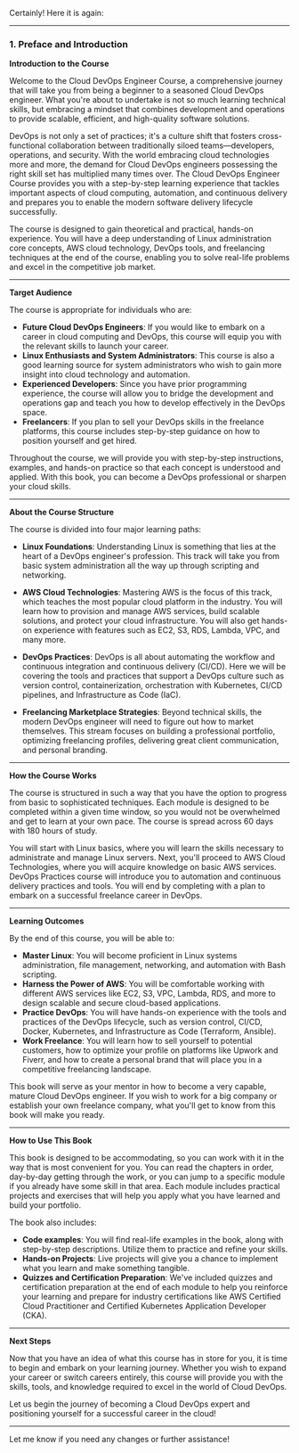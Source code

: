 Certainly! Here it is again:

---

### 1. Preface and Introduction

**Introduction to the Course**

Welcome to the Cloud DevOps Engineer Course, a comprehensive journey that will take you from being a beginner to a seasoned Cloud DevOps engineer. What you're about to undertake is not so much learning technical skills, but embracing a mindset that combines development and operations to provide scalable, efficient, and high-quality software solutions.

DevOps is not only a set of practices; it's a culture shift that fosters cross-functional collaboration between traditionally siloed teams—developers, operations, and security. With the world embracing cloud technologies more and more, the demand for Cloud DevOps engineers possessing the right skill set has multiplied many times over. The Cloud DevOps Engineer Course provides you with a step-by-step learning experience that tackles important aspects of cloud computing, automation, and continuous delivery and prepares you to enable the modern software delivery lifecycle successfully.

The course is designed to gain theoretical and practical, hands-on experience. You will have a deep understanding of Linux administration core concepts, AWS cloud technology, DevOps tools, and freelancing techniques at the end of the course, enabling you to solve real-life problems and excel in the competitive job market.

---

**Target Audience**

The course is appropriate for individuals who are:

- **Future Cloud DevOps Engineers**: If you would like to embark on a career in cloud computing and DevOps, this course will equip you with the relevant skills to launch your career.
- **Linux Enthusiasts and System Administrators**: This course is also a good learning source for system administrators who wish to gain more insight into cloud technology and automation.
- **Experienced Developers**: Since you have prior programming experience, the course will allow you to bridge the development and operations gap and teach you how to develop effectively in the DevOps space.
- **Freelancers**: If you plan to sell your DevOps skills in the freelance platforms, this course includes step-by-step guidance on how to position yourself and get hired.

Throughout the course, we will provide you with step-by-step instructions, examples, and hands-on practice so that each concept is understood and applied. With this book, you can become a DevOps professional or sharpen your cloud skills.

---

**About the Course Structure**

The course is divided into four major learning paths:

- **Linux Foundations**: Understanding Linux is something that lies at the heart of a DevOps engineer's profession. This track will take you from basic system administration all the way up through scripting and networking.
  
- **AWS Cloud Technologies**: Mastering AWS is the focus of this track, which teaches the most popular cloud platform in the industry. You will learn how to provision and manage AWS services, build scalable solutions, and protect your cloud infrastructure. You will also get hands-on experience with features such as EC2, S3, RDS, Lambda, VPC, and many more.

- **DevOps Practices**: DevOps is all about automating the workflow and continuous integration and continuous delivery (CI/CD). Here we will be covering the tools and practices that support a DevOps culture such as version control, containerization, orchestration with Kubernetes, CI/CD pipelines, and Infrastructure as Code (IaC).

- **Freelancing Marketplace Strategies**: Beyond technical skills, the modern DevOps engineer will need to figure out how to market themselves. This stream focuses on building a professional portfolio, optimizing freelancing profiles, delivering great client communication, and personal branding.

---

**How the Course Works**

The course is structured in such a way that you have the option to progress from basic to sophisticated techniques. Each module is designed to be completed within a given time window, so you would not be overwhelmed and get to learn at your own pace. The course is spread across 60 days with 180 hours of study.

You will start with Linux basics, where you will learn the skills necessary to administrate and manage Linux servers. Next, you'll proceed to AWS Cloud Technologies, where you will acquire knowledge on basic AWS services. DevOps Practices course will introduce you to automation and continuous delivery practices and tools. You will end by completing with a plan to embark on a successful freelance career in DevOps.

---

**Learning Outcomes**

By the end of this course, you will be able to:

- **Master Linux**: You will become proficient in Linux systems administration, file management, networking, and automation with Bash scripting.
- **Harness the Power of AWS**: You will be comfortable working with different AWS services like EC2, S3, VPC, Lambda, RDS, and more to design scalable and secure cloud-based applications.
- **Practice DevOps**: You will have hands-on experience with the tools and practices of the DevOps lifecycle, such as version control, CI/CD, Docker, Kubernetes, and Infrastructure as Code (Terraform, Ansible).
- **Work Freelance**: You will learn how to sell yourself to potential customers, how to optimize your profile on platforms like Upwork and Fiverr, and how to create a personal brand that will place you in a competitive freelancing landscape.

This book will serve as your mentor in how to become a very capable, mature Cloud DevOps engineer. If you wish to work for a big company or establish your own freelance company, what you'll get to know from this book will make you ready.

---

**How to Use This Book**

This book is designed to be accommodating, so you can work with it in the way that is most convenient for you. You can read the chapters in order, day-by-day getting through the work, or you can jump to a specific module if you already have some skill in that area. Each module includes practical projects and exercises that will help you apply what you have learned and build your portfolio.

The book also includes:

- **Code examples**: You will find real-life examples in the book, along with step-by-step descriptions. Utilize them to practice and refine your skills.
- **Hands-on Projects**: Live projects will give you a chance to implement what you learn and make something tangible.
- **Quizzes and Certification Preparation**: We've included quizzes and certification preparation at the end of each module to help you reinforce your learning and prepare for industry certifications like AWS Certified Cloud Practitioner and Certified Kubernetes Application Developer (CKA).

---

**Next Steps**

Now that you have an idea of what this course has in store for you, it is time to begin and embark on your learning journey. Whether you wish to expand your career or switch careers entirely, this course will provide you with the skills, tools, and knowledge required to excel in the world of Cloud DevOps.

Let us begin the journey of becoming a Cloud DevOps expert and positioning yourself for a successful career in the cloud!

---

Let me know if you need any changes or further assistance!
